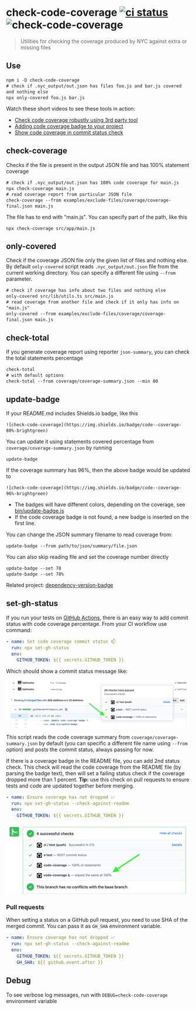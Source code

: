 # check-code-coverage [![ci status][ci image]][ci url] ![check-code-coverage](https://img.shields.io/badge/code--coverage-100%25-brightgreen)
> Utilities for checking the coverage produced by NYC against extra or missing files

## Use

```shell
npm i -D check-code-coverage
# check if .nyc_output/out.json has files foo.js and bar.js covered and nothing else
npx only-covered foo.js bar.js
```

Watch these short videos to see these tools in action:
- [Check code coverage robustly using 3rd party tool](https://youtu.be/dwU5gUG2-EM)
- [Adding code coverage badge to your project](https://youtu.be/bNVRxb-MKGo)
- [Show code coverage in commit status check](https://youtu.be/AAl4HmJ3YuM)

## check-coverage

Checks if the file is present in the output JSON file and has 100% statement coverage

```shell
# check if .nyc_output/out.json has 100% code coverage for main.js
npx check-coverage main.js
# read coverage report from particular JSON file
check-coverage --from examples/exclude-files/coverage/coverage-final.json main.js
```

The file has to end with "main.js". You can specify part of the path, like this

```shell
npx check-coverage src/app/main.js
```

## only-covered

Check if the coverage JSON file only the given list of files and nothing else. By default `only-covered` script reads `.nyc_output/out.json` file from the current working directory. You can specify a different file using `--from` parameter.

```shell
# check if coverage has info about two files and nothing else
only-covered src/lib/utils.ts src/main.js
# read coverage from another file and check if it only has info on "main.js"
only-covered --from examples/exclude-files/coverage/coverage-final.json main.js
```

## check-total

If you generate coverage report using reporter `json-summary`, you can check the total statements percentage

```shell
check-total
# with default options
check-total --from coverage/coverage-summary.json --min 80
```

## update-badge

If your README.md includes Shields.io badge, like this

    ![check-code-coverage](https://img.shields.io/badge/code--coverage-80%-brightgreen)

You can update it using statements covered percentage from `coverage/coverage-summary.json` by running

```shell
update-badge
```

If the coverage summary has 96%, then the above badge would be updated to

    ![check-code-coverage](https://img.shields.io/badge/code--coverage-96%-brightgreen)

- The badges will have different colors, depending on the coverage, see [bin/update-badge.js](bin/update-badge.js)
- If the code coverage badge is not found, a new badge is inserted on the first line.

You can change the JSON summary filename to read coverage from:

```shell
update-badge --from path/to/json/summary/file.json
```

You can also skip reading file and set the coverage number directly

```shell
update-badge --set 78
update-badge --set 78%
```

Related project: [dependency-version-badge](https://github.com/bahmutov/dependency-version-badge)

## set-gh-status

If you run your tests on [GitHub Actions](https://glebbahmutov.com/blog/trying-github-actions/), there is an easy way to add commit status with code coverage percentage. From your CI workflow use command:

```yaml
- name: Set code coverage commit status 📫
  run: npx set-gh-status
  env:
    GITHUB_TOKEN: ${{ secrets.GITHUB_TOKEN }}
```

Which should show a commit status message like:

![Commit status check](images/commit-status.png)

This script reads the code coverage summary from `coverage/coverage-summary.json` by default (you can specific a different file name using `--from` option) and posts the commit status, always passing for now.

If there is a coverage badge in the README file, you can add 2nd status check. This check will read the code coverage from the README file (by parsing the badge text), then will set a failing status check if the coverage dropped more than 1 percent. **Tip:** use this check on pull requests to ensure tests and code are updated together before merging.

```yaml
- name: Ensure coverage has not dropped 📈
  run: npx set-gh-status --check-against-readme
  env:
    GITHUB_TOKEN: ${{ secrets.GITHUB_TOKEN }}
```

![Coverage diff](images/coverage-diff.png)

### Pull requests

When setting a status on a GitHub pull request, you need to use SHA of the merged commit. You can pass it as `GH_SHA` environment variable.

```yaml
- name: Ensure coverage has not dropped 📈
  run: npx set-gh-status --check-against-readme
  env:
    GITHUB_TOKEN: ${{ secrets.GITHUB_TOKEN }}
    GH_SHA: ${{ github.event.after }}
```

## Debug

To see verbose log messages, run with `DEBUG=check-code-coverage` environment variable

[ci image]: https://github.com/bahmutov/check-code-coverage/workflows/ci/badge.svg?branch=master
[ci url]: https://github.com/bahmutov/check-code-coverage/actions
